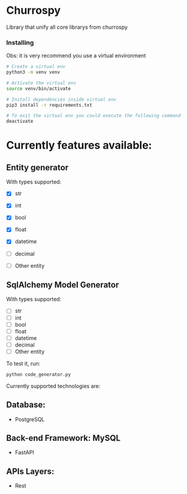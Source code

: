 # Churrospy

Library that unify all core librarys from churrospy

### Installing
Obs: it is very recommend you use a virtual environment

```sh
# Create a virtual env
python3 -m venv venv

# Activate the virtual env
source venv/bin/activate

# Install dependencies inside virtual env
pip3 install -r requirements.txt

# To exit the virtual env you could execute the following command
deactivate
```

# Currently features available:
## Entity generator
With types supported:
- [x] str
- [x] int
- [x] bool
- [x] float
- [x] datetime
- [ ] decimal
- [ ] Other entity


## SqlAlchemy Model Generator
With types supported:
- [ ] str
- [ ] int
- [ ] bool
- [ ] float
- [ ] datetime
- [ ] decimal
- [ ] Other entity

To test it, run:
```bash
python code_generator.py
```


Currently supported technologies are:
## Database:
- PostgreSQL

## Back-end Framework: MySQL
- FastAPI

## APIs Layers:
- Rest
